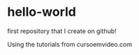 # hello-world
 first repository that I create on github!

 Using the tutorials from cursoemvideo.com

